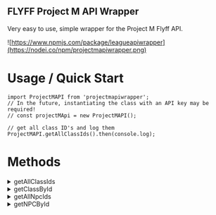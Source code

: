 FLYFF Project M API Wrapper
---------------------------  
Very easy to use, simple wrapper for the Project M Flyff API.  

![https://www.npmjs.com/package/leagueapiwrapper](https://nodei.co/npm/projectmapiwrapper.png)

# Usage / Quick Start
```
import ProjectMAPI from 'projectmapiwrapper';
// In the future, instantiating the class with an API key may be required!
// const projectMApi = new ProjectMAPI();

// get all class ID's and log them
ProjectMAPI.getAllClassIds().then(console.log);
```

# Methods

<details><summary>getAllClassIds</summary>
<p>   

```javascript
// Returns a list of all ID's. E.G [764, 2246 ...]
ProjectMAPI.getAllClassIds().then(console.log);
```
</p>
</details>


<details><summary>getClassById</summary>
<p>

```javascript
ProjectMAPI.getClassById(764).then(console.log);

// Or, use multiple ids to get multiple values in response, seperated by comma
ProjectMAPI.getClassById(764, 9686).then(console.log);
```
</p>
</details>

<details><summary>getAllNpcIds</summary>
<p>

```javascript
// Returns a list of all ID's. E.G [29, 47, 54 ...]
ProjectMAPI.getAllNpcIds().then(console.log);
```
</p>
</details>

<details><summary>getNPCById</summary>
<p>

```javascript
ProjectMAPI.getNPCById(29).then(console.log);

// Or, use multiple ids to get multiple values in response, seperated by comma
ProjectMAPI.getNPCById(29, 3421).then(console.log);
```
</p>
</details>